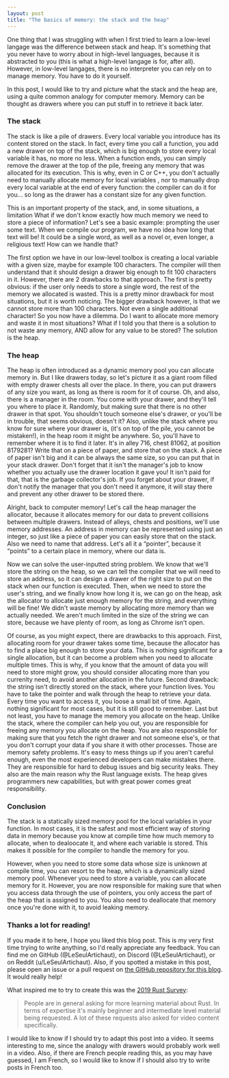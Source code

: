 ```yaml
---
layout: post
title: "The basics of memory: the stack and the heap"
---
```


One thing that I was struggling with when I first tried to learn a low-level
langage was the difference between stack and heap. It's something that you never
have to worry about in high-level languages, because it is abstracted to you
(this is what a high-level langage is for, after all). However, in low-level
langages, there is no interpreter you can rely on to manage memory. You have
to do it yourself.

In this post, I would like to try and picture what the stack and the heap are,
using a quite common analogy for computer memory. Memory can be thought as drawers
where you can put stuff in to retrieve it back later.

### The stack

The stack is like a pile of drawers. Every local variable you introduce has its
content stored on the stack. In fact, every time you call a function, you add a
new drawer on top of the stack, which is big enough to store every local variable
it has, no more no less. When a function ends, you can simply remove the drawer at
the top of the pile, freeing any memory that was allocated for its execution. This
is why, even in C or C++, you don't actually need to manually allocate memory for
local variables , nor to manually drop every local variable at the end of every
function: the compiler can do it for you… so long as the drawer has a constant size
for any given function.

This is an important property of the stack, and, in some situations, a limitation
What if we don't know exactly how much memory we need to store a piece of information?
Let's see a basic example: prompting the user some text. When we compile our program,
we have no idea how long that text will be! It could be a single word, as well as a
novel or, even longer, a religious text! How can we handle that?

The first option we have in our low-level toolbox is creating a local variable with
a given size, maybe for example 100 characters. The compiler will then understand
that it should design a drawer big enough to fit 100 characters in it. However, there
are 2 drawbacks to that approach. The first is pretty obvious: if the user only
needs to store a single word, the rest of the memory we allocated is wasted. This
is a pretty minor drawback for most situations, but it is worth noticing. The bigger
drawback however, is that we cannot store more than 100 characters. Not even a single
additional character! So you now have a dilemma. Do I want to allocate more memory
and waste it in most situations? What if I told you that there is a solution to not
waste any memory, AND allow for any value to be stored? The solution is the heap.

### The heap

The heap is often introduced as a dynamic memory pool you can allocate memory in.
But I like drawers today, so let's picture it as a giant room filled with empty
drawer chests all over the place. In there, you can put drawers of any size you
want, as long as there is room for it of course. Oh, and also, there is a manager
in the room. You come with your drawer, and they'll tell you where to place it.
Randomly, but making sure that there is no other drawer in that spot. You shouldn't
touch someone else's drawer, or you'll be in trouble, that seems obvious, doesn't it?
Also, unlike the stack where you know for sure where your drawer is, (it's on top
of the pile, you cannot be mistaken!), in the heap room it might be anywhere. So,
you'll have to remember where it is to find it later. It's in alley 716, chest 81062,
at position 8179281? Write that on a piece of paper, and store that on the stack.
A piece of paper isn't big and it can be always the same size, so you can put that
in your stack drawer. Don't forget that it isn't the manager's job to know whether
you actually use the drawer location it gave you! It isn't paid for that, that is
the garbage collector's job. If you forget about your drawer, if don't notify the
manager that you don't need it anymore, it will stay there and prevent any other
drawer to be stored there.

Alright, back to computer memory! Let's call the heap manager the allocator, because
it allocates memory for our data to prevent collisions between multiple drawers.
Instead of alleys, chests and positions, we'll use memory addresses. An address
in memory can be represented using just an integer, so just like a piece of paper
you can easily store that on the stack. Also we need to name that address. Let's 
all it a “pointer”, because it “points” to a certain place in memory, where our data is.

Now we can solve the user-inputted string problem. We know that we'll store the
string on the heap, so we can tell the compiler that we will need to store an address,
so it can design a drawer of the right size to put on the stack when our function
is executed. Then, when we need to store the user's string, and we finally know
how long it is, we can go on the heap, ask the allocator to allocate just enough
memory for the string, and everything will be fine! We didn't waste memory by
allocating more memory than we actually needed. We aren't much limited in the size
of the string we can store, because we have plenty of room, as long as Chrome isn't open.

Of course, as you might expect, there are drawbacks to this approach. First,
allocating room for your drawer takes some time, because the allocator has to find
a place big enough to store your data. This is nothing significant for a single allocation,
but it can become a problem when you need to allocate multiple times. This is why,
if you know that the amount of data you will need to store might grow, you should
consider allocating more than you currenlty need, to avoid another allocation in
the future. Second drawback: the string isn't directly stored on the stack, where
your function lives. You have to take the pointer and walk through the heap to
retrieve your data. Every time you want to access it, you loose a small bit of time.
Again, nothing significant for most cases, but it is still good to remember.
Last but not least, you have to manage the memory you allocate on the heap. Unlike
the stack, where the compiler can help you out, you are responsible for freeing
any memory you allocate on the heap. You are also responsible for making sure
that you fetch the right drawer and not someone else's, or that you don't corrupt
your data if you share it with other processes. Those are memory safety problems.
It's easy to mess things up if you aren't careful enough, even the most experienced
developers can make mistakes there. They are responsible for hard to debug issues
and big security leaks. They also are the main reason why the Rust language exists.
The heap gives programmers new capabilities, but with great power comes great responsibility.

### Conclusion

The stack is a statically sized memory pool for the local variables in your function.
In most cases, it is the safest and most efficient way of storing data in memory
because you know at compile time how much memory to allocate, when to dealoocate it,
and where each variable is stored. This makes it possible for the compiler to handle
the memory for you.

However, when you need to store some data whose size is unknown at compile time, you
can resort to the heap, which is a dynamically sized memory pool. Whenever you need
to store a variable, you can allocate memory for it. However, you are now responsible
for making sure that when you access data through the use of pointers, you only access
the part of the heap that is assigned to you. You also need to deallocate that memory
once you're done with it, to avoid leaking memory.

### Thanks a lot for reading!

If you made it to here, I hope you liked this blog post. This is my very first time
trying to write anything, so I'd really appreciate any feedback. You can find me on
GitHub (@LeSeulArtichaut), on Discord (@LeSeulArtichaut), or on Reddit (u/LeSeulArtichaut).
Also, if you spotted a mistake in this post, please open an issue or a pull request on
[the GitHub repository for this blog][gh]. It would really help!

What inspired me to try to create this was the [2019 Rust Survey][survey]:

> People are in general asking for more learning material about Rust. In terms of expertise
> it's mainly beginner and intermediate level material being requested. A lot of these
> requests also asked for video content specifically.

I would like to know if I should try to adapt this post into a video. It seems interesting
to me, since the analogy with drawers would probably work well in a video. Also, if there are
French people reading this, as you may have guessed, I am French, so I would like to know
if I should also try to write posts in French too.

[gh]: https://github.com/LeSeulArtichaut/LeSeulArtichaut.github.io
[survey]: https://blog.rust-lang.org/2020/04/17/Rust-survey-2019.html
